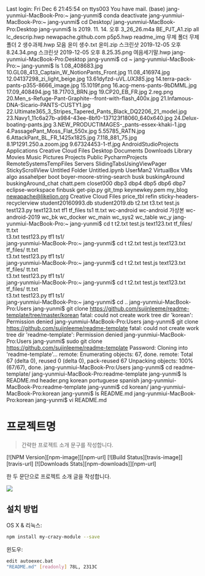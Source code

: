 Last login: Fri Dec  6 21:45:54 on ttys003
You have mail.
(base) jang-yunmiui-MacBook-Pro:~ jang-yunmi$ conda deactivate
jang-yunmiui-MacBook-Pro:~ jang-yunmi$ cd Desktop/
jang-yunmiui-MacBook-Pro:Desktop jang-yunmi$ ls
2019. 11. 14. 오후 3_26_26.m4a
BE_PJT_A1.zip
all
lc_descrip.hwp
newapache.github.com
p5p5.hwp
readme_img
무제 폴더
무제 폴더 2
생수과제.hwp
모음
윤미
생수.txt
윤미.zip
스크린샷 2019-12-05 오후 8.24.34.png
스크린샷 2019-12-05 오후 8.25.35.png
여음세기말.hwp
jang-yunmiui-MacBook-Pro:Desktop jang-yunmi$ cd ~
jang-yunmiui-MacBook-Pro:~ jang-yunmi$ ls
1.08_408683.jpg
10.GL08_413_Captain_W_NotionPants_Front.jpg
11.08_416974.jpg
12.04137298_zi_light_beige.jpg
13.61dyfzd-uVL._UX385_.jpg
14.terra-pack-pants-p355-8666_image.jpg
15.1019f.png
16.acg-mens-pants-9bDMML.jpg
17.09_408494.jpg
18.71703_BRN.jpg
19.CP20_EB_FR.jpg
2.reg.png
20.Men_s-Refuge-Pant-Graphite--front-with-flash_400x.jpg
21.Infamous-DNA-Sicario-PANTS-CUSTY1.jpg
22.Ultimate365_3_Stripes_Tapered_Pants_Black_DQ2206_21_model.jpg
23.Navy1_11c6a27b-a984-43ee-8bf0-137123f18060_640x640.jpg
24.Delux-boating-pants.jpg
3.NEW_PRODUCTIMAGES-_pants-essex-khaki-1.jpg
4.PassagePant_Moss_Flat_550x.jpg
5.55785_RATN.jpg
6.AttackPant_BL_FR_1425x1825.jpg
7.118_881_75.jpg
8.1P1291.250.a.zoom.jpg
9.67324453-1-tf.jpg
AndroidStudioProjects
Applications
Creative Cloud Files
Desktop
Documents
Downloads
Library
Movies
Music
Pictures
Projects
Public
PycharmProjects
RemoteSystemsTempFiles
Servers
SlidingTabsUsingViewPager
StickyScrollView
Untitled Folder
Untitled.ipynb
UserMan2
VirtualBox VMs
algo
assahelper
boot
boyer-moore-string-search
busk
buskingAround
buskingAround_chat
chatt.pem
closet000
dbp3
dbp4
dbp5
dbp6
dbp7
eclipse-workspace
finbusk
get-pip.py
git_tmp
keynewkey.pem
my_blog
newapache@likelion.org Creative Cloud Files
price_tbl
refin
sticky-headers-recyclerview
student20160993.db
student2019.db
t2.txt
t3.txt
test.js
test123.py
text123.txt
tf1
tf_files
ts1
tt.txt
wc-android
wc-android 가상본
wc-android-2019
wc_bk
wc_docker
wc_main
wc_sys2
wc_table
wc_y
jang-yunmiui-MacBook-Pro:~ jang-yunmi$ cd t
t2.txt       test.js      text123.txt  tf_files/    tt.txt       
t3.txt       test123.py   tf1          ts1/         
jang-yunmiui-MacBook-Pro:~ jang-yunmi$ cd t
t2.txt       test.js      text123.txt  tf_files/    tt.txt       
t3.txt       test123.py   tf1          ts1/         
jang-yunmiui-MacBook-Pro:~ jang-yunmi$ cd t
t2.txt       test.js      text123.txt  tf_files/    tt.txt       
t3.txt       test123.py   tf1          ts1/         
jang-yunmiui-MacBook-Pro:~ jang-yunmi$ cd t
t2.txt       test.js      text123.txt  tf_files/    tt.txt       
t3.txt       test123.py   tf1          ts1/         
jang-yunmiui-MacBook-Pro:~ jang-yunmi$ cd ..
jang-yunmiui-MacBook-Pro:Users jang-yunmi$ git clone https://github.com/sujinleeme/readme-template/tree/master/korean
fatal: could not create work tree dir 'korean': Permission denied
jang-yunmiui-MacBook-Pro:Users jang-yunmi$ git clone https://github.com/sujinleeme/readme-template
fatal: could not create work tree dir 'readme-template': Permission denied
jang-yunmiui-MacBook-Pro:Users jang-yunmi$ sudo git clone https://github.com/sujinleeme/readme-template
Password:
Cloning into 'readme-template'...
remote: Enumerating objects: 67, done.
remote: Total 67 (delta 0), reused 0 (delta 0), pack-reused 67
Unpacking objects: 100% (67/67), done.
jang-yunmiui-MacBook-Pro:Users jang-yunmi$ cd readme-template/
jang-yunmiui-MacBook-Pro:readme-template jang-yunmi$ ls
README.md	header.png	korean		portuguese	spanish
jang-yunmiui-MacBook-Pro:readme-template jang-yunmi$ cd korean/
jang-yunmiui-MacBook-Pro:korean jang-yunmi$ ls
README.md
jang-yunmiui-MacBook-Pro:korean jang-yunmi$ vi README.md 

# 프로젝트명
> 간략한 프로젝트 소개 문구를 작성합니다.

[![NPM Version][npm-image]][npm-url]
[![Build Status][travis-image]][travis-url]
[![Downloads Stats][npm-downloads]][npm-url]

한 두 문단으로 프로젝트 소개 글을 작성합니다.

![](../header.png)

## 설치 방법

OS X & 리눅스:

```sh
npm install my-crazy-module --save
```

윈도우:

```sh
edit autoexec.bat
"README.md" [readonly] 78L, 2313C

